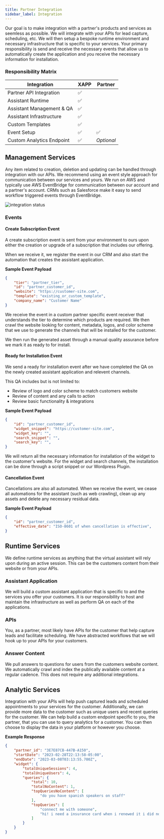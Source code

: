 ```yaml
---
title: Partner Integration
sidebar_label: Integration
---
```


Our goal is to make integration with a partner's products and services as seemless as possible.  We will integrate with your APIs for lead capture, scheduling, etc.  We will then setup a bespoke runtime environment and necessary infrastructure that is specific to your services.  Your primary responsibility is send and receive the necessary events that allow us to automatically create the application and you receive the necessary information for installation. 

### Responsibility Matrix

|  Integration | XAPP  | Partner  | 
|---|---|---|
|  Partner API Integration | ✅ |   |
|  Assistant Runtime | ✅ | | 
| Assistant Management & QA |✅ | |
|  Assistant Infrastructure | ✅ | |
| Custom Templates | ✅ | | 
| Event Setup  | ✅ |  ✅ |
|  Custom Analytics Endpoint | ✅  | *Optional* | 

## Management Services

Any item related to creation, deletion and updating can be handled through integration with our APIs.  We recommend using an event style approach for communication between our services and yours.  We run on AWS and typically use AWS EventBridge for communication between our account and a partner's account.  CRMs such as Salesforce make it easy to send workflow triggered events through EventBridge.

![integration status](/img/partners/studio-partner-status-integration.png)

### Events

#### Create Subscription Event

A create subscription event is sent from your environment to ours upon either the creation or upgrade of a subscription that includes our offering.

When we receive it, we register the event in our CRM and also start the automation that creates the assistant application.

__Sample Event Payload__ 

```json
{
    "tier": "partner_tier",
    "id": "partner_customer_id",
    "website": "https://customer-site.com",
    "template": "existing_or_custom_template",
    "company_name": "Customer Name"
}
```

We receive the event in a custom partner specific event receiver that understands the tier to determine which products are required.  We then crawl the website looking for content, metadata, logos, and color scheme that we use to generate the channels that will be installed for the customer.  

We then run the generated asset through a manual quality assurance before we mark it as ready to for install.

#### Ready for Installation Event

We send a ready for installation event after we have completed the QA on the newly created assistant application and relevent channels.

This QA includes but is not limited to:

* Review of logo and color scheme to match customers website
* Review of content and any calls to action
* Review basic functionality & integrations

__Sample Event Payload__ 

```json
{
    "id": "partner_customer_id",
    "widget_snippet": "https://customer-site.com",
    "widget_key": "",
    "search_snippet": "",
    "search_key": "",
}
```

We will return all the necessary information for installation of the widget to the customer's website.  For the widget and search channels, the installation can be done through a script snippet or our Wordpress Plugin.

#### Cancellation Event

Cancellations are also all automated.  When we receive the event, we cease all automations for the assistant (such as web crawling), clean up any assets and delete any necessary residual data.

__Sample Event Payload__ 

```json
{
    "id": "partner_customer_id",
    "effective_date": "ISO-8601 of when cancellation is effective",
}
```

## Runtime Services

We define runtime services as anything that the virtual assistant will rely upon during an active session.  This can be the customers content from their website or from your APIs.

### Assistant Application

We will build a custom assistant application that is specific to and the services you offer your customers.  It is our responsibility to host and maintain the infrastructure as well as perform QA on each of the applications.  

### APIs

You, as a partner, most likely have APIs for the customer that help capture leads and facilitate scheduling.  We have abstracted workflows that we will hook up to your APIs for your customers.

### Answer Content

We pull answers to questions for users from the customers website content.  We automatically crawl and index the publically available content at a regular cadence.  This does not require any additional integrations.

## Analytic Services

Integration with your APIs will help push captured leads and scheduled appointments to your services for the customer.  Additionally, we can provide more data to the customer such as unique users and recent queries for the customer.  We can help build a custom endpoint specific to you, the partner, that you can use to query analytics for a customer.  You can then choose to display the data in your platform or however you choose.

__Example Response__

```json
{
    "partner_id": "3E7E87CB-447B-A150",
    "startDate": "2023-02-28T22:13:58-05:00",
    "endDate": "2023-03-08T03:13:55.700Z",
    "widget": {
        "totalUniqueSessions": 4,
        "totalUniqueUsers": 4,
        "queries": {
            "total": 10,
            "totalNoContent": 1,
            "topQueriesNoContent": [
                "do you have spanish speakers on staff"
            ],
            "topQueries": [
                "connect me with someone",
                "hi! i need a insurance card when i renewed it i did not get one",
            ]
        }
    }
}
```